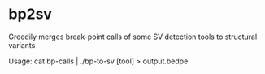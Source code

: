 # bp2sv
Greedily merges break-point calls of some SV detection tools to structural variants

Usage:
	cat bp-calls | ./bp-to-sv [tool] > output.bedpe	
